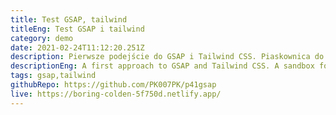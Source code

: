 ```yaml
---
title: Test GSAP, tailwind
titleEng: Test GSAP i tailwind
category: demo
date: 2021-02-24T11:12:20.251Z
description: Pierwsze podejście do GSAP i Tailwind CSS. Piaskownica do dalszej nauki
descriptionEng: A first approach to GSAP and Tailwind CSS. A sandbox for further learning
tags: gsap,tailwind
githubRepo: https://github.com/PK007PK/p41gsap
live: https://boring-colden-5f750d.netlify.app/
---
```

